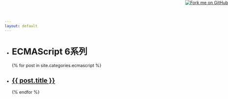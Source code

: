 ```yaml
---
layout: default
---
```

<a href="https://github.com/barretlee/barretlee.github.io" style="position: absolute; top: 0; right: 0; border: 0; z-index:99;_display:none;"  target="_blank"><img src="{{ site.repo }}/images/forkme.png" alt="Fork me on GitHub"></a>

<div class="index-content ES6">
    <ul class="artical-list">
    <li itemscope itemtype="http://schema.org/Article">
        <h1 class="title">ECMAScript 6系列</h1>
    </li>
    {% for post in site.categories.ecmascript %}
        <li itemscope itemtype="http://schema.org/Article">
            <h2><a href="{{ post.url }}" itemprop="url">{{ post.title }}</a></h2>
        </li>
    {% endfor %}
    </ul>
</div>

<script type="text/javascript">
	$(function(){
		var a = $(".artical-list li:gt(0)");
		a.remove();
		$(a.get().reverse()).appendTo($(".artical-list"));
	});
</script>